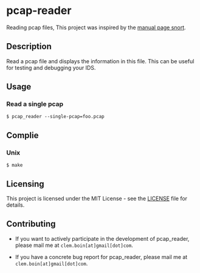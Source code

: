 # pcap-reader
Reading pcap files, This project was inspired by the [manual page snort](http://manual-snort-org.s3-website-us-east-1.amazonaws.com/node8.html).

## Description
Read a pcap file and displays the information in this file. This can be useful for testing and debugging your IDS.

## Usage

### Read a single pcap
```{r, engine='bash', single_pcap}
$ pcap_reader --single-pcap=foo.pcap
```
## Complie

### Unix
```{r, engine='bash', install_make}
$ make
```

## Licensing

This project is licensed under the MIT License - see the [LICENSE](LICENSE) file for details.

## Contributing

- If you want to actively participate in the development of pcap_reader, please mail me at `clem.boin[at]gmail[dot]com`.

- If you have a concrete bug report for pcap_reader, please mail me at `clem.boin[at]gmail[dot]com`.
